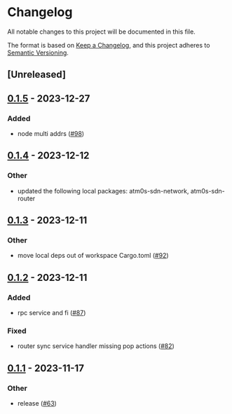 # Changelog
All notable changes to this project will be documented in this file.

The format is based on [Keep a Changelog](https://keepachangelog.com/en/1.0.0/),
and this project adheres to [Semantic Versioning](https://semver.org/spec/v2.0.0.html).

## [Unreleased]

## [0.1.5](https://github.com/8xFF/atm0s-sdn/compare/atm0s-sdn-layers-spread-router-sync-v0.1.4...atm0s-sdn-layers-spread-router-sync-v0.1.5) - 2023-12-27

### Added
- node multi addrs ([#98](https://github.com/8xFF/atm0s-sdn/pull/98))

## [0.1.4](https://github.com/8xFF/atm0s-sdn/compare/atm0s-sdn-layers-spread-router-sync-v0.1.3...atm0s-sdn-layers-spread-router-sync-v0.1.4) - 2023-12-12

### Other
- updated the following local packages: atm0s-sdn-network, atm0s-sdn-router

## [0.1.3](https://github.com/8xFF/atm0s-sdn/compare/atm0s-sdn-layers-spread-router-sync-v0.1.2...atm0s-sdn-layers-spread-router-sync-v0.1.3) - 2023-12-11

### Other
- move local deps out of workspace Cargo.toml ([#92](https://github.com/8xFF/atm0s-sdn/pull/92))

## [0.1.2](https://github.com/8xFF/atm0s-sdn/compare/atm0s-sdn-layers-spread-router-sync-v0.1.1...atm0s-sdn-layers-spread-router-sync-v0.1.2) - 2023-12-11

### Added
- rpc service and fi ([#87](https://github.com/8xFF/atm0s-sdn/pull/87))

### Fixed
- router sync service handler missing pop actions ([#82](https://github.com/8xFF/atm0s-sdn/pull/82))

## [0.1.1](https://github.com/8xFF/atm0s-sdn/compare/atm0s-sdn-layers-spread-router-sync-v0.1.0...atm0s-sdn-layers-spread-router-sync-v0.1.1) - 2023-11-17

### Other
- release ([#63](https://github.com/8xFF/atm0s-sdn/pull/63))
